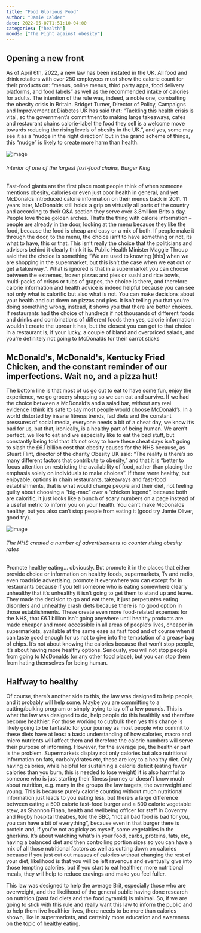 ```yaml
---
title: "Food Glorious Food"
author: "Jamie Calder"
date: 2022-05-07T1:51:10-04:00
categories: ["health"]
moods: ["The Fight against obesity"]
---
```

## Opening a new front 

As of April 6th, 2022, a new law has been instated in the UK. All food and drink retailers with over 250 employees must show the calorie count for their products on: “menus, online menus, third party apps, food delivery platforms, and food labels” as well as the recommended intake of calories for adults. The intention of the rule was, indeed, a noble one, combatting the obesity crisis in Britain. Bridget Turner, Director of Policy, Campaigns and Improvement at Diabetes UK has said that: “Tackling this health crisis is vital, so the government’s commitment to making large takeaways, cafes and restaurant chains calorie-label the food they sell is a welcome move towards reducing the rising levels of obesity in the UK.”, and yes, some may see it as a “nudge in the right direction” but in the grand scheme of things, this “nudge” is likely to create more harm than health.

![image](../img/article/food-glorious-food/1.jpg)

###### Interior of one of the largest fast-food chains, Burger King

Fast-food giants are the first place most people think of when someone mentions obesity, calories or even just poor health in general, and yet McDonalds introduced calorie information on their menus back in 2011. 11 years later, McDonalds still holds a grip on virtually all parts of the country and according to their Q&A section they serve over 3.8million Brits a day. People love those golden arches. That’s the thing with calorie information – people are already in the door, looking at the menu because they like the food, because the food is cheap and easy or a mix of both. If people make it through the door, to the menu, the choice isn’t to have something or not, its what to have, this or that. This isn’t really the choice that the politicians and advisors behind it clearly think it is. Public Health Minister Maggie Throup said that the choice is something “We are used to knowing [this] when we are shopping in the supermarket, but this isn’t the case when we eat out or get a takeaway.”. What is ignored is that in a supermarket you can choose between the extremes, frozen pizzas and pies or sushi and rice bowls, multi-packs of crisps or tubs of grapes, the choice is there, and therefore calorie information and health advice is indeed helpful because you can see not only what is calorific but also what is not. You can make decisions about your health and cut down on pizzas and pies. It isn’t telling you that you’re doing something wrong, instead, it shows you that there are better choices. If restaurants had the choice of hundreds if not thousands of different foods and drinks and combinations of different foods then yes, calorie information wouldn’t create the uproar it has, but the closest you can get to that choice in a restaurant is, if your lucky, a couple of bland and overpriced salads, and you’re definitely not going to McDonalds for their carrot sticks

## McDonald's, McDonald's, Kentucky Fried Chicken, and the constant reminder of our imperfections. Wait no, and a pizza hut!

The bottom line is that most of us go out to eat to have some fun, enjoy the experience, we go grocery shopping so we can eat and survive. If we had the choice between a McDonald’s and a salad bar, without any real evidence I think it’s safe to say most people would choose McDonald’s. In a world distorted by insane fitness trends, fad diets and the constant pressures of social media, everyone needs a bit of a cheat day, we know it’s bad for us, but that, ironically, is a healthy part of being human. We aren’t perfect, we like to eat and we especially like to eat the bad stuff, but constantly being told that it’s not okay to have these cheat days isn’t going to slash the £6.1 billion cost that obesity causes for the NHS because, as  Stuart Flint, director of the charity Obesity UK said: “The reality is there’s so many different factors that contribute to obesity,” and that it is “better to focus attention on restricting the availability of food, rather than placing the emphasis solely on individuals to make choices”. If there were healthy, but enjoyable, options in chain restaurants, takeaways and fast-food establishments, that is what would change people and their diet, not feeling guilty about choosing a “big-mac” over a “chicken legend”, because both are calorific, it just looks like a bunch of scary numbers on a page instead of a useful metric to inform you on your health. You can’t make McDonalds healthy, but you also can’t stop people from eating it (good try Jamie Oliver, good try). 

![image](../img/article/food-glorious-food/2.jpg)

###### The NHS created a number of advertisements to counter rising obesity rates

Promote healthy eating… obviously. But promote it in the places that either provide choice or information on healthy foods, supermarkets, Tv and radio, even roadside advertising, promote it everywhere you can except for in restaurants because if you tell someone who is eating somewhere clearly unhealthy that it’s unhealthy it isn’t going to get them to stand up and leave. They made the decision to go and eat there, it just perpetuates eating disorders and unhealthy crash diets because there is no good option in those establishments.  These create even more food-related expenses for the NHS, that £6.1 billion isn’t going anywhere until healthy products are made cheaper and more accessible in all areas of people’s lives, cheaper in supermarkets, available at the same ease as fast food and of course when it can taste good enough for us not to give into the temptation of a greasy bag of chips. It’s not about knowing the calories because that won’t stop people, it’s about having more healthy options.  Seriously, you will not stop people from going to McDonalds (or any other food place), but you can stop them from hating themselves for being human.  



## Halfway to healthy

Of course, there’s another side to this, the law was designed to help people, and it probably will help some. Maybe you are committing to a cutting/bulking program or simply trying to lay off a few pounds. This is what the law was designed to do, help people do this healthily and therefore become healthier. For those working to cut/bulk then yes this change is likely going to be fantastic for your journey as most people who commit to these diets have at least a basic understanding of how calories, macro and micro nutrients will affect them and therefore the calorie numbers will serve their purpose of informing. However, for the average joe, the healthier part is the problem. Supermarkets display not only calories but also nutritional information on fats, carbohydrates etc, these are key to a healthy diet. Only having calories, while helpful for sustaining a calorie deficit (eating fewer calories than you burn, this is needed to lose weight) it is also harmful to someone who is just starting their fitness journey or doesn’t know much about nutrition, e.g. many in the groups the law targets, the overweight and young. This is because purely calorie counting without much nutritional information just leads to you eating less, but there’s a large difference between eating a 500 calorie fast-food burger and a 500 calorie vegetable stew, as Shannon Finan, health and wellbeing officer for staff in Coventry and Rugby hospital theatres, told the BBC, “not all bad food is bad for you, you can have a bit of everything”, because even in that burger there is protein and, if you’re not as picky as myself, some vegetables in the gherkins. It’s about watching what’s in your food, carbs, proteins, fats, etc, having a balanced diet and then controlling portion sizes so you can have a mix of all those nutritional factors as well as cutting down on calories because if you just cut out masses of calories without changing the rest of your diet, likelihood is that you will be left ravenous and eventually give into those tempting calories, but if you start to eat healthier, more nutritional meals, they will help to reduce cravings and make you feel fuller. 

This law was designed to help the average Brit, especially those who are overweight, and the likelihood of the general public having done research on nutrition (past fad diets and the food pyramid) is minimal. So, if we are going to stick with this rule and really want this law to inform the public and to help them live healthier lives, there needs to be more than calories shown, like in supermarkets, and certainly more education and awareness on the topic of healthy eating.
